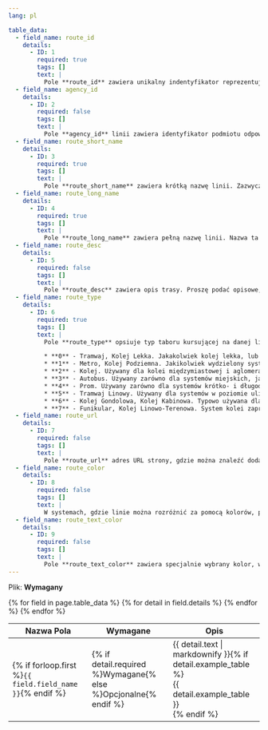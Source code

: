 ```yaml
---
lang: pl

table_data:
  - field_name: route_id
    details:
      - ID: 1
        required: true
        tags: []
        text: |
          Pole **route_id** zawiera unikalny indentyfikator reprezentujący linię komunikacyjną. **route_id** jest unikatowe w skali pliku.
  - field_name: agency_id
    details:
      - ID: 2
        required: false
        tags: []
        text: |
          Pole **agency_id** linii zawiera identyfikator podmiotu odpowiedzialnego za linie, zgodnie z plikiem [agency.txt](#agency). Pole jest wymagane jeśli w pliku jest zdefiniowana więcej niż jeden podmiot/spółka.
  - field_name: route_short_name
    details:
      - ID: 3
        required: true
        tags: []
        text: |
          Pole **route_short_name** zawiera krótką nazwę linii. Zazwyczaj to będzie krótki, abstrakcyjny identyfikator jak "32", "100X", "EIP" lub "Zielona". Dzięki krótkiej nazwie pasażer może zidentyfikować linie, ale nazwa ta nie daje informacji o celu linii. Przynajmniej jedna z kolumn *route_short_name* lub *route_long_name* musi zostać zdefiniowana, jeśli możliwe — obie. Jeśli to pole nie może zostać zapełnione, proszę wypełnić *route_long_name* i użyć pustego tekstu w tej kolumnie.
  - field_name: route_long_name
    details:
      - ID: 4
        required: true
        tags: []
        text: |
          Pole **route_long_name** zawiera pełną nazwę linii. Nazwa ta jest generalnie bardziej opisowa od *route_short_name* i zazwyczaj zawiera informacje o krańcach linii, np. "Młociny — Kabaty", "Dworzec PKP — Osiedle Sobieskiego". Pole to nie powinno zawierać krótkiej nazwy. Przynajmniej jedna z kolumn *route_short_name* lub *route_long_name* musi zostać zdefiniowana, jeśli możliwe — obie. Jeśli to pole nie może zostać zapełnione, proszę wypełnić *route_short_name* i użyć pustego tekstu w tej kolumnie.
  - field_name: route_desc
    details:
      - ID: 5
        required: false
        tags: []
        text: |
          Pole **route_desc** zawiera opis trasy. Proszę podać opisowe, wysokiej jakości informacje, a nie duplikować nazwy linii. Na przykład: "Pociągi linii **A** operują między stacjami Ulica Inwood-207 (Manhattan) i Aleją Far Rockaway-Mott (Queens) 24 godziny na dobę. Dodatkowo, od około 6 rano do północy, dodatkowe składy linii **A** kursują między Ulicą Inwood-207 a Bulwarem Lefferta (typowo, pociągi kursują na zmianę do Bulwaru Leffereta i Aleją Far Rockaway-Mott)."
  - field_name: route_type
    details:
      - ID: 6
        required: true
        tags: []
        text: |
          Pole **route_type** opsiuje typ taboru kursującej na danej linii komunikacyjnej. Prawidłowe wartości:

          * **0** - Tramwaj, Kolej Lekka. Jakakolwiek kolej lekka, lub w poziomie ulicy, wewnątrz aglomeracji.
          * **1** - Metro, Kolej Podziemna. Jakikolwiek wydzielony system kolei cechujący się wysoką częstotliowścią kursowania.
          * **2** - Kolej. Używany dla kolei międzymiastowej i aglomeracyjnej.
          * **3** - Autobus. Używany zarówno dla systemów miejskich, jak i międzymiastowych.
          * **4** - Prom. Używany zarówno dla systemów krótko- i długodystansowych.
          * **5** - Tramwaj Linowy. Używany dla systemów w poziomie ulicy, gdzie wagony są napędzane liną ukrytą pod płaszczyzną jezdni.
          * **6** - Kolej Gondolowa, Kolej Kabinowa. Typowo używana dla systemów gdzie wagony zawieszone są w powietrzu, na linie.
          * **7** - Funikular, Kolej Linowo-Terenowa. System kolei zaprojektowy do pokonowyania stromych wzniesień.
  - field_name: route_url
    details:
      - ID: 7
        required: false
        tags: []
        text: |
          Pole **route_url** adres URL strony, gdzie można znaleźć dodatkowe informacje o linii. Powinno być różne od *agency_url*. Pole musi być poprawnym adresem URL który zawiera **http://** lub **https://**, a wszelkie znaki specjalne powinny być odpowiednio zakodowane. Zobacz http://www.w3.org/Addressing/URL/4_URI_Recommentations.html dla pełnego opisu jak stworzyć poprawny adres URL.
  - field_name: route_color
    details:
      - ID: 8
        required: false
        tags: []
        text: |
          W systemach, gdzie linie można rozróżnić za pomocą kolorów, pole **route_color** definiuje taki kolor. Wiele linii może zawierać ten sam kolor (np. w celu rozróżnienia linii zwykłych od pospiesznych). Kolor musi być zdefiniowany jako sześcio-cyfrowa liczba szesnastkowa, np. 00FFFF. Jeśli pole nie jest zdefiniowane, domyślnym kolorem jest biały (FFFFFF). Różnica kolorów między **route_color**, a **route_text_color** powinna zapewniać odpowiedni konstrast, aby dało się rozróżnić tekst od tła na wyświetlaczach czarno-białych. Narzędzie "[W3C Techniques for Accessibility Evaluation And Repair Tools document](https://www.w3.org/TR/AERT#color-contrast)" zawiera pomocny algorytm w celu kalkulowania kontrastu. Istnieją też inne narzędzia pozwalające sprawdzić taki konstrast, np. "[snook.ca Color Contrast Check application](http://snook.ca/technical/colour_contrast/colour.html#fg=33FF33,bg=333333)".
  - field_name: route_text_color
    details:
      - ID: 9
        required: false
        tags: []
        text: |
          Pole **route_text_color** zawiera specjalnie wybrany kolor, w którym wyświetlany będzie tekst na kolorze linii (route_color). Kolor musi być zdefiniowany jako sześcio-cyfrowa liczba szesnastkowa, np. FFD700. Jeśli pole nie jest zdefiniowane, domyślnym kolorem tekstu jest czarny (000000). Różnica kolorów między **route_color**, a **route_text_color** powinna zapewniać odpowiedni konstrast, aby dało się rozróżnić tekst od tła na wyświetlaczach czarno-białych.
---
```

Plik: **Wymagany**

<div class="table-wrapper">
  <table class="recommendation">
    <thead>
      <tr>
        <th>Nazwa Pola</th>
        <th>Wymagane</th>
        <th>Opis</th>
      </tr>
    </thead>
    <tbody>
    {% for field in page.table_data %}
      {% for detail in field.details %}
      <tr id="{{ page.slug }}_{{ detail.ID }}" class="anchor-row{% if forloop.first %} field-row{% endif %}{% for tag in detail.tags %} {{ tag }}{% endfor %}">
        <td>{% if forloop.first %}<code>{{ field.field_name }}</code>{% endif %}</td>
        <td>{% if detail.required %}Wymagane{% else %}Opcjonalne{% endif %}</td>
        <td>{{ detail.text | markdownify }}{% if detail.example_table %}<div class="table-wrapper">{{ detail.example_table }}</div>{% endif %}</td>
      </tr>
      {% endfor %}
    {% endfor %}
    </tbody>
  </table>
</div>
